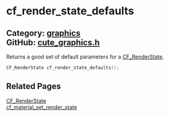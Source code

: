[](../header.md ':include')

# cf_render_state_defaults

Category: [graphics](/api_reference?id=graphics)  
GitHub: [cute_graphics.h](https://github.com/RandyGaul/cute_framework/blob/master/include/cute_graphics.h)  
---

Returns a good set of default parameters for a [CF_RenderState](/graphics/cf_renderstate.md).

```cpp
CF_RenderState cf_render_state_defaults();
```

## Related Pages

[CF_RenderState](/graphics/cf_renderstate.md)  
[cf_material_set_render_state](/graphics/cf_material_set_render_state.md)  

